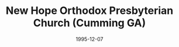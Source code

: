 ---
date: &id001 1995-12-07
end_date: null
location:
  address: null
  city: Cumming
  state: GA
minister:
- end: 1998-08-16
  name: T. Jeffrey Taylor
  start: 1995-12-07
  type: Pastor
ministers:
- T. Jeffrey Taylor
name: New Hope Orthodox Presbyterian Church
names:
- end: 1998-08-16
  name: New Hope Orthodox Presbyterian Church
  start: 1995-12-07
origination_date: *id001
raw_data: "GA Cumming\n\nNew Hope Orthodox Presbyterian Church (December 7, 1995\u2013\
  August 16, 1998)\n(transferred to the Presbyterian Church in America, August 16,\
  \ 1998)\nPastor: T. Jeffrey Taylor, 1995\u201398"
received_from: null
states:
- GA
status:
  active: false
  end_date: 1998-08-16
  reason: transfer
  received_from: null
  withdrawal_to: Presbyterian Church in America
title: New Hope Orthodox Presbyterian Church (Cumming GA)
withdrawal_to:
- Presbyterian Church in America
year_established:
- 1995

---